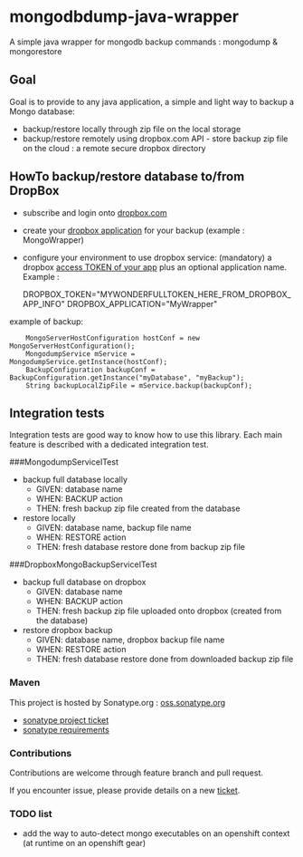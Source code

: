 # mongodbdump-java-wrapper
A simple java wrapper for mongodb backup commands : mongodump & mongorestore

## Goal
Goal is to provide to any java application, a simple and light way to backup a Mongo database:
- backup/restore locally through zip file on the local storage
- backup/restore remotely using dropbox.com API - store backup zip file on the cloud : a remote secure dropbox directory

## HowTo backup/restore database to/from DropBox 

- subscribe and login onto [dropbox.com](https://www.dropbox.com/)
- create your [dropbox application](https://www.dropbox.com/developers/apps/create) for your backup (example : MongoWrapper)
- configure your environment to use dropbox service: (mandatory) a dropbox [access TOKEN of your app](https://www.dropbox.com/developers/apps/info/) plus an optional application name. Example :

    DROPBOX_TOKEN="MYWONDERFULLTOKEN_HERE_FROM_DROPBOX_APP_INFO"
    DROPBOX_APPLICATION="MyWrapper"


example of backup:

		MongoServerHostConfiguration hostConf = new MongoServerHostConfiguration();
		MongodumpService mService = MongodumpService.getInstance(hostConf);
		BackupConfiguration backupConf = BackupConfiguration.getInstance("myDatabase", "myBackup");
		String backupLocalZipFile = mService.backup(backupConf);


## Integration tests 
Integration tests are good way to know how to use this library. Each main feature is described with a dedicated integration test.

###MongodumpServiceITest
- backup full database locally
  -  GIVEN: database name
  -  WHEN: BACKUP action
  -  THEN: fresh backup zip file created from the database
- restore locally
  -  GIVEN: database name, backup file name
  -  WHEN: RESTORE action
  -  THEN: fresh database restore done from backup zip file

###DropboxMongoBackupServiceITest
- backup full database on dropbox
  -  GIVEN: database name
  -  WHEN: BACKUP action
  -  THEN: fresh backup zip file uploaded onto dropbox (created from the database)
- restore dropbox backup
  -  GIVEN: database name, dropbox backup file name
  -  WHEN: RESTORE action
  -  THEN: fresh database restore done from downloaded backup zip file

### Maven

This project is hosted by Sonatype.org : [oss.sonatype.org](https://oss.sonatype.org/#nexus-search;quick~boly38)

 - [sonatype project ticket](https://issues.sonatype.org/browse/OSSRH-21400)
 - [sonatype requirements](http://central.sonatype.org/pages/requirements.html)
  
### Contributions

Contributions are welcome through feature branch and pull request. 

If you encounter issue, please provide details on a new [ticket](https://github.com/boly38/mongodbdump-java-wrapper/issues).

### TODO list

 - add the way to auto-detect mongo executables on an openshift context (at runtime on an openshift gear)
